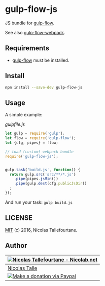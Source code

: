 # gulp-flow-js

JS bundle for [gulp-flow](https://github.com/gulp-flow/gulp-flow).

See also [gulp-flow-webpack](https://github.com/gulp-flow/gulp-flow-webpack).


## Requirements

 * [gulp-flow](https://github.com/gulp-flow/gulp-flow) must be installed.


## Install

```sh
npm install --save-dev gulp-flow-js
```


## Usage

A simple example:

_gulpfile.js_
```js
let gulp = require('gulp');
let flow = require('gulp-flow');
let {cfg, pipes} = flow;

// load (custom) webpack bundle
require('gulp-flow-js');


gulp.task('build.js', function() {
  return gulp.src('src/**/*.js')
    .pipe(pipes.jsMin())
    .pipe(gulp.dest(cfg.publicJsDir))
  ;
});
```

And run your task: `gulp build.js`


## LICENSE

[MIT](https://github.com/gulp-flow/gulp-flow-js/blob/master/LICENSE) (c) 2016, Nicolas Tallefourtane.


## Author

| [![Nicolas Tallefourtane - Nicolab.net](http://www.gravatar.com/avatar/d7dd0f4769f3aa48a3ecb308f0b457fc?s=64)](http://nicolab.net) |
|---|
| [Nicolas Talle](http://nicolab.net) |
| [![Make a donation via Paypal](https://www.paypalobjects.com/en_US/i/btn/btn_donate_SM.gif)](https://www.paypal.com/cgi-bin/webscr?cmd=_s-xclick&hosted_button_id=PGRH4ZXP36GUC) |